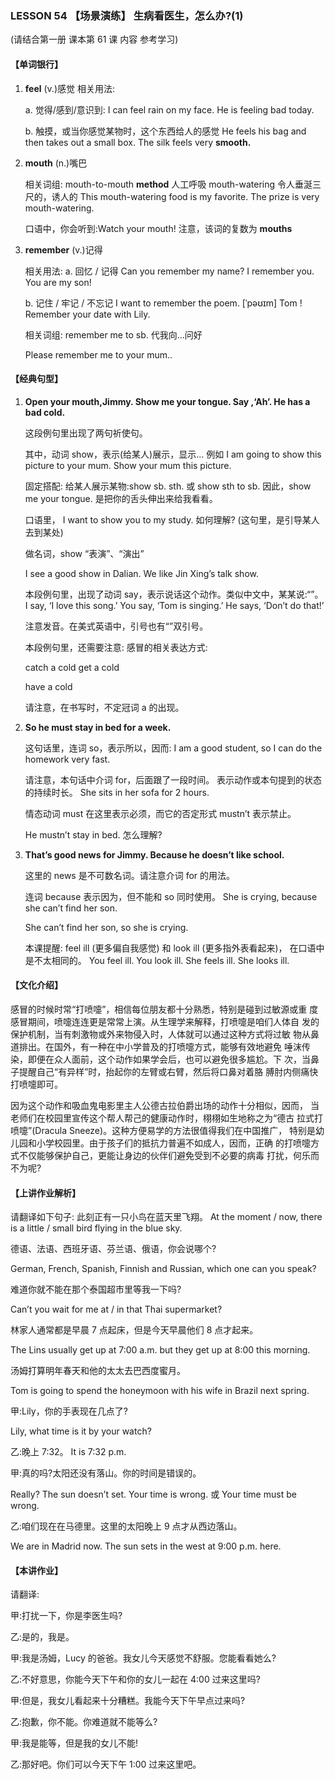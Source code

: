 ### LESSON 54 【场景演练】 生病看医生，怎么办?(1)

(请结合第一册 课本第 61 课 内容 参考学习)

#### 【单词银行】

1. **feel** (v.)感觉 相关用法:

   a. 觉得/感到/意识到: I can feel rain on my face. He is feeling bad today.

   b. 触摸，或当你感觉某物时，这个东西给人的感觉 He feels his bag and then takes out a small box.
   The silk feels very **smooth.**

2. **mouth** (n.)嘴巴

   相关词组:
   mouth-to-mouth **method** 人工呼吸 mouth-watering 令人垂涎三尺的，诱人的 This mouth-watering food is my favorite. The prize is very mouth-watering.

   口语中，你会听到:Watch your mouth! 注意，该词的复数为 **mouths**

3. **remember** (v.)记得

   相关用法:
   a. 回忆 / 记得
   Can you remember my name?
   I remember you. You are my son!

   b. 记住 / 牢记 / 不忘记
   I want to remember the poem. [ˈpəʊɪm] Tom ! Remember your date with Lily.

   相关词组:
   remember me to sb. 代我向...问好 

   Please remember me to your mum..

#### 【经典句型】

1. **Open your mouth,Jimmy. Show me your tongue. Say ,‘Ah’. He has a bad cold.**

   这段例句里出现了两句祈使句。

   其中，动词 show，表示(给某人)展示，显示... 例如
   I am going to show this picture to your mum.
   Show your mum this picture.

   固定搭配:
   给某人展示某物:show sb. sth. 或 show sth to sb. 因此，show me your tongue. 是把你的舌头伸出来给我看看。

   口语里，
   I want to show you to my study. 如何理解? (这句里，是引导某人去到某处)

   做名词，show “表演”、“演出” 

   I see a good show in Dalian.
   We like Jin Xing’s talk show.

   本段例句里，出现了动词 say，表示说话这个动作。类似中文中，某某说:“”。 I say, ‘I love this song.’
   You say, ‘Tom is singing.’
   He says, ‘Don’t do that!’

   注意发音。在美式英语中，引号也有“”双引号。

   本段例句里，还需要注意: 感冒的相关表达方式: 

   catch a cold
   get a cold

   have a cold 	

   请注意，在书写时，不定冠词 a 的出现。

2. **So he must stay in bed for a week.**

   这句话里，连词 so，表示所以，因而:
   I am a good student, so I can do the homework very fast.

   请注意，本句话中介词 for，后面跟了一段时间。 表示动作或本句提到的状态的持续时长。
   She sits in her sofa for 2 hours.

   情态动词 must 在这里表示必须，而它的否定形式 mustn’t 表示禁止。 

   He mustn’t stay in bed. 怎么理解?

3. **That’s good news for Jimmy. Because he doesn’t like school.**

   这里的 news 是不可数名词。请注意介词 for 的用法。

   连词 because 表示因为，但不能和 so 同时使用。 She is crying, because she can’t find her son.

   She can’t find her son, so she is crying.

   本课提醒:
   feel ill (更多偏自我感觉) 和 look ill (更多指外表看起来)， 在口语中是不太相同的。
   You feel ill.
   You look ill.
   She feels ill.
   She looks ill.

#### 【文化介绍】

感冒的时候时常“打喷嚏”，相信每位朋友都十分熟悉，特别是碰到过敏源或重 度感冒期间，喷嚏连连更是常常上演。从生理学来解释，打喷嚏是咱们人体自 发的保护机制，当有刺激物或外来物侵入时，人体就可以通过这种方式将过敏 物从鼻道排出。在国外，有一种在中小学普及的打喷嚏方式，能够有效地避免 唾沫传染，即便在众人面前，这个动作如果学会后，也可以避免很多尴尬。下 次，当鼻子提醒自己“有异样”时，抬起你的左臂或右臂，然后将口鼻对着胳 膊肘内侧痛快打喷嚏即可。

因为这个动作和吸血鬼电影里主人公德古拉伯爵出场的动作十分相似，因而， 当老师们在校园里宣传这个帮人帮己的健康动作时，栩栩如生地称之为“德古 拉式打喷嚏”(Dracula Sneeze)。这种方便易学的方法很值得我们在中国推广， 特别是幼儿园和小学校园里。由于孩子们的抵抗力普遍不如成人，因而，正确 的打喷嚏方式不仅能够保护自己，更能让身边的伙伴们避免受到不必要的病毒 打扰，何乐而不为呢?

#### 【上讲作业解析】

请翻译如下句子:
此刻正有一只小鸟在蓝天里飞翔。
At the moment / now, there is a little / small bird flying in the blue sky.

德语、法语、西班牙语、芬兰语、俄语，你会说哪个?

German, French, Spanish, Finnish and Russian, which one can you speak?

难道你就不能在那个泰国超市里等我一下吗?

Can’t you wait for me at / in that Thai supermarket?

林家人通常都是早晨 7 点起床，但是今天早晨他们 8 点才起来。 

The Lins usually get up at 7:00 a.m. but they get up at 8:00 this morning.

汤姆打算明年春天和他的太太去巴西度蜜月。

Tom is going to spend the honeymoon with his wife in Brazil next spring.

甲:Lily，你的手表现在几点了? 

Lily, what time is it by your watch?

乙:晚上 7:32。 It is 7:32 p.m.

甲:真的吗?太阳还没有落山。你的时间是错误的。

Really? The sun doesn’t set. Your time is wrong.
 或 Your time must be wrong.

乙:咱们现在在马德里。这里的太阳晚上 9 点才从西边落山。 

We are in Madrid now. The sun sets in the west at 9:00 p.m. here.

#### 【本讲作业】 

请翻译:

甲:打扰一下，你是李医生吗?

乙:是的，我是。

甲:我是汤姆，Lucy 的爸爸。我女儿今天感觉不舒服。您能看看她么?

乙:不好意思，你能今天下午和你的女儿一起在 4:00 过来这里吗?

甲:但是，我女儿看起来十分糟糕。我能今天下午早点过来吗?

乙:抱歉，你不能。你难道就不能等么?

甲:我是能等，但是我的女儿不能!

乙:那好吧。你们可以今天下午 1:00 过来这里吧。